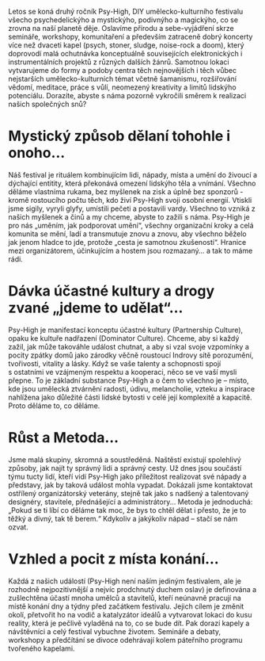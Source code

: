 Letos se koná druhý ročník Psy-High, DIY umělecko-kulturního festivalu všecho psychedelickýho a mystickýho, podivnýho a magickýho, co se zrovna na naší planetě děje. Oslavíme přírodu a sebe-vyjádření skrze semináře, workshopy, komunitaření a především zatraceně dobrý koncerty více než dvaceti kapel (psych, stoner, sludge, noise-rock a doom), který doprovodí malá ochutnávka konceptuálně souvisejících elektronických i instrumentálních projektů z různých dalších žánrů. Samotnou lokaci vytvarujeme do formy a podoby centra těch nejnovějších i těch vůbec nejstarších umělecko-kulturních témat včetně šamanismu, rozšiřování vědomí, meditace, práce s vůlí, neomezený kreativity a limitů lidskýho potenciálu. Dorazíte, abyste s náma pozorně vykročili směrem k realizaci našich společných snů?

# Mystický způsob dělaní tohohle i onoho… 

Náš festival je rituálem kombinujícím lidi, nápady, místa a umění do živoucí a dýchající entitity, která překonává omezení lidskýho těla a vnímání. Všechno děláme vlastníma rukama, bez myšlenek na zisk a úplně bez sponzorů - kromě rostoucího počtu těch, kdo živí Psy-High svoji osobní energií. Vtiskli jsme sigily, vyryli glyfy, umístili pečeti a postavili vardy. Všechno to vzniká z našich myšlenek a činů a my chceme, abyste to zažili s náma. Psy-High je pro nás „uměním, jak podporovat umění“, všechny organizační kroky a celá komunita se mění, ladí a transmutuje znovu a znovu, aby všechno běželo jak jenom hladce to jde, protože „cesta je samotnou zkušeností“. Hranice mezi organizátorem, účinkujícím a hostem jsou rozmazaný… a tak to máme rádi.

# Dávka účastné kultury a drogy zvané „jdeme to udělat“…

Psy-High je manifestací konceptu účastné kultury (Partnership Culture), opaku ke kultuře nadřazení (Dominator Culture). Chceme, aby si každý zažil, jak může takováhle událost chutnat, a aby si vzal svoje vzpomínky a pocity zpátky domů jako zárodky věčně roustoucí Indrovy sítě porozumění, tvořivosti, vitality a lásky. Když se vaše talenty a schopnosti spojí s ostatními ve vzájmeným respektu a kooperaci, něco se ve vaší mysli přepne. To je základní substance Psy-High a o čem to všechno je – místo, kde jsou umělecká ztvárnění radosti, údivu, melancholie, vzteku a inspirace nahlížena jako důležité části lidské bytosti v celé její komplexitě a kapacitě. Proto děláme to, co děláme.

# Růst a Metoda…

Jsme malá skupiny, skromná a soustředěná. Naštěstí existují spolehlivý způsoby, jak najít ty správný lidi a správný cesty. Už dnes jsou součástí týmu tucty lidí, kteří vidí Psy-High jako příležitost realizovat své nápady a představy, jak by taková událost mohla vypadat. Dokázali jsme kontaktovat ostřílený organizátorský veterány, stejně tak jako s nadšený a talentovaný designéry, stavitele, přednášející a administrátory... Metoda je jednoduchá: „Pokud se ti líbí co děláme tak moc, že bys to chtěl dělat i přesto, že je to těžký a divný, tak tě berem.“ Kdykoliv a jakýkoliv nápad – stačí se nám ozvat. 

# Vzhled a pocit z místa konání…

Každá z našich událostí (Psy-High není naším jediným festivalem, ale je rozhodně nejpozitivnější a nejvíc prodchnutý duchem oslav) je definována a zušlechtěna účastí mnoha umělců a stavitelů, kteří neúnavně pracují na místě konání dny a týdny před začátkem festivalu. Jejich cílem je změnit okolí, přetvořit ho na vodič a katalyzátor ideálů a vytvarovat lokaci do kusu reality, která je pečlivě vyladěná na to, co se bude dít. Pak dorazí kapely a návštěvníci a celý festival vybuchne životem. Semináře a debaty, workshopy a předčítání se divoce odehrávají kolem páteřního programu tvořeného kapelami.
